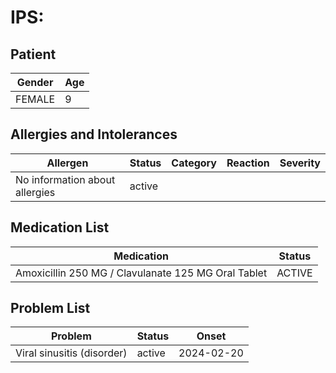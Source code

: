# IPS:

## Patient

|Gender|Age|
|---|---|
|FEMALE|9|

## Allergies and Intolerances

|Allergen|Status|Category|Reaction|Severity|
|---|---|---|---|---|
|No information about allergies|active||||

## Medication List

|Medication|Status|
|---|---|
|Amoxicillin 250 MG / Clavulanate 125 MG Oral Tablet|ACTIVE|

## Problem List

|Problem|Status|Onset|
|---|---|---|
|Viral sinusitis (disorder)|active|2024-02-20|
